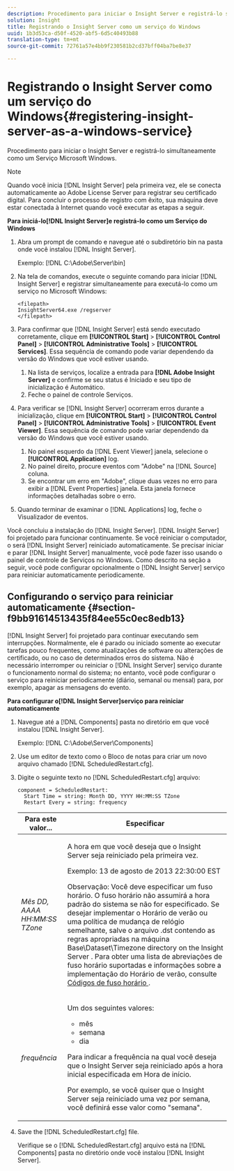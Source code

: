 ```yaml
---
description: Procedimento para iniciar o Insight Server e registrá-lo simultaneamente como um Serviço Microsoft Windows.
solution: Insight
title: Registrando o Insight Server como um serviço do Windows
uuid: 1b3d53ca-d50f-4520-abf5-6d5c40493b88
translation-type: tm+mt
source-git-commit: 72761a57e4bb9f230581b2cd37bff04ba7be8e37

---
```



# Registrando o Insight Server como um serviço do Windows{#registering-insight-server-as-a-windows-service}

Procedimento para iniciar o Insight Server e registrá-lo simultaneamente como um Serviço Microsoft Windows.

>[!NOTE]
>
>Quando você inicia [!DNL Insight Server] pela primeira vez, ele se conecta automaticamente ao Adobe License Server para registrar seu certificado digital. Para concluir o processo de registro com êxito, sua máquina deve estar conectada à Internet quando você executar as etapas a seguir.

**Para iniciá-lo[!DNL Insight Server]e registrá-lo como um Serviço do Windows**

1. Abra um prompt de comando e navegue até o subdiretório bin na pasta onde você instalou [!DNL Insight Server].

   Exemplo: [!DNL C:\Adobe\Server\bin]

1. Na tela de comandos, execute o seguinte comando para iniciar [!DNL Insight Server] e registrar simultaneamente para executá-lo como um serviço no Microsoft Windows:

   ```
   <filepath>
   InsightServer64.exe /regserver 
   </filepath>
   ```

1. Para confirmar que [!DNL Insight Server] está sendo executado corretamente, clique em **[!UICONTROL Start]** > **[!UICONTROL Control Panel]** > **[!UICONTROL Administrative Tools]** > **[!UICONTROL Services]**. Essa sequência de comando pode variar dependendo da versão do Windows que você estiver usando.

   1. Na lista de serviços, localize a entrada para **[!DNL Adobe Insight Server]** e confirme se seu status é Iniciado e seu tipo de inicialização é Automático.
   1. Feche o painel de controle Serviços.

1. Para verificar se [!DNL Insight Server] ocorreram erros durante a inicialização, clique em **[!UICONTROL Start]** > **[!UICONTROL Control Panel]** > **[!UICONTROL Administrative Tools]** > **[!UICONTROL Event Viewer]**. Essa sequência de comando pode variar dependendo da versão do Windows que você estiver usando.

   1. No painel esquerdo da [!DNL Event Viewer] janela, selecione o **[!UICONTROL Application]** log.
   1. No painel direito, procure eventos com &quot;Adobe&quot; na [!DNL Source] coluna.
   1. Se encontrar um erro em &quot;Adobe&quot;, clique duas vezes no erro para exibir a [!DNL Event Properties] janela. Esta janela fornece informações detalhadas sobre o erro.

1. Quando terminar de examinar o [!DNL Applications] log, feche o Visualizador de eventos.

Você concluiu a instalação do [!DNL Insight Server]. [!DNL Insight Server] foi projetado para funcionar continuamente. Se você reiniciar o computador, o será [!DNL Insight Server] reiniciado automaticamente. Se precisar iniciar e parar [!DNL Insight Server] manualmente, você pode fazer isso usando o painel de controle de Serviços no Windows. Como descrito na seção a seguir, você pode configurar opcionalmente o [!DNL Insight Server] serviço para reiniciar automaticamente periodicamente.

## Configurando o serviço para reiniciar automaticamente {#section-f9bb91614513435f84ee55c0ec8edb13}

[!DNL Insight Server] foi projetado para continuar executando sem interrupções. Normalmente, ele é parado ou iniciado somente ao executar tarefas pouco frequentes, como atualizações de software ou alterações de certificado, ou no caso de determinados erros do sistema. Não é necessário interromper ou reiniciar o [!DNL Insight Server] serviço durante o funcionamento normal do sistema; no entanto, você pode configurar o serviço para reiniciar periodicamente (diário, semanal ou mensal) para, por exemplo, apagar as mensagens do evento.

**Para configurar o[!DNL Insight Server]serviço para reiniciar automaticamente**

1. Navegue até a [!DNL Components] pasta no diretório em que você instalou [!DNL Insight Server].

   Exemplo: [!DNL C:\Adobe\Server\Components]

1. Use um editor de texto como o Bloco de notas para criar um novo arquivo chamado [!DNL ScheduledRestart.cfg].
1. Digite o seguinte texto no [!DNL ScheduledRestart.cfg] arquivo:

   ```
   component = ScheduledRestart:  
     Start Time = string: Month DD, YYYY HH:MM:SS TZone 
     Restart Every = string: frequency
   ```

   <table id="table_AC05861E141E4928BE844C8611DEC43D"> 
    <thead> 
      <tr> 
      <th colname="col1" class="entry"> Para este valor... </th> 
      <th colname="col2" class="entry"> Especificar  </th> 
      </tr> 
    </thead>
    <tbody> 
      <tr> 
      <td colname="col1"> <i>Mês DD, AAAA HH:MM:SS TZone</i> </td> 
      <td colname="col2"> <p>A hora em que você deseja que o <span class="keyword"> Insight Server </span> seja reiniciado pela primeira vez. </p> <p>Exemplo: 13 de agosto de 2013 22:30:00 EST </p> <p> <p>Observação:  Você deve especificar um fuso horário. O fuso horário não assumirá a hora padrão do sistema se não for especificado. Se desejar implementar o Horário de verão ou uma política de mudança de relógio semelhante, salve o arquivo <span class="filepath"> .dst </span> contendo as regras apropriadas na máquina Base\Dataset\Timezone directory on the <span class="keyword"> Insight Server </span> . Para obter uma lista de abreviações de fuso horário suportadas e informações sobre a implementação do Horário de verão, consulte <a href="../../../../home/c-inst-svr/c-time-zn-cds.md#concept-eed5ba32d5d347cf94b76db83b29f211"> Códigos de fuso horário </a>. </p> </p> </td> 
      </tr> 
      <tr> 
      <td colname="col1"> <i>frequência</i> </td> 
      <td colname="col2"> <p>Um dos seguintes valores: 
       <ul id="ul_C29A40CD8FBB4333B5FA1D9E7DAD35EC"> 
       <li id="li_9FE07DD30C524CBB81C8F7968E7C733E">mês </li> 
       <li id="li_E5E1B97ED8FB43C0BDA496C620D24A4C">semana </li> 
       <li id="li_E6043B382FAE4B5D85CAADDFA60E4902">dia </li> 
       </ul> </p> <p>Para indicar a frequência na qual você deseja que o <span class="keyword"> Insight Server </span> seja reiniciado após a hora inicial especificada em Hora de início. </p> <p>Por exemplo, se você quiser que o <span class="keyword"> Insight Server </span> seja reiniciado uma vez por semana, você definirá esse valor como "semana". </p> </td> 
      </tr> 
    </tbody> 
   </table>

1. Save the [!DNL ScheduledRestart.cfg] file.

   Verifique se o [!DNL ScheduledRestart.cfg] arquivo está na [!DNL Components] pasta no diretório onde você instalou [!DNL Insight Server].
